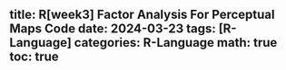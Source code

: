 title: R[week3] Factor Analysis For Perceptual Maps Code
date: 2024-03-23
tags: [R-Language]
categories: R-Language
math: true
toc: true
---
